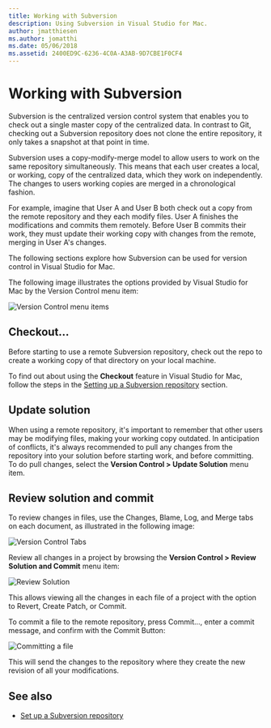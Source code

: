 ```yaml
---
title: Working with Subversion
description: Using Subversion in Visual Studio for Mac.
author: jmatthiesen
ms.author: jomatthi
ms.date: 05/06/2018
ms.assetid: 2400ED9C-6236-4C0A-A3AB-9D7CBE1F0CF4
---
```


# Working with Subversion

Subversion is the centralized version control system that enables you to check out a single master copy of the centralized data. In contrast to Git, checking out a Subversion repository does not clone the entire repository, it only takes a snapshot at that point in time.

Subversion uses a copy-modify-merge model to allow users to work on the same repository simultaneously. This means that each user creates a local, or working, copy of the centralized data, which they work on independently. The changes to users working copies are merged in a chronological fashion.

For example, imagine that User A and User B both check out a copy from the remote repository and they each modify files. User A finishes the modifications and commits them remotely. Before User B commits their work, they must update their working copy with changes from the remote, merging in User A's changes.

The following sections explore how Subversion can be used for version control in Visual Studio for Mac.

The following image illustrates the options provided by Visual Studio for Mac by the Version Control menu item:

![Version Control menu items](media/version-control-svnVersionControlMenu.png)

## Checkout...

Before starting to use a remote Subversion repository, check out the repo to create a working copy of that directory on your local machine.

To find out about using the **Checkout** feature in Visual Studio for Mac, follow the steps in the [Setting up a Subversion repository](set-up-subversion-repository.md) section.

## Update solution

When using a remote repository, it's important to remember that other users may be modifying files, making your working copy outdated. In anticipation of conflicts, it's always recommended to pull any changes from the repository into your solution before starting work, and before committing. To do pull changes, select the **Version Control > Update Solution** menu item.

## Review solution and commit

To review changes in files, use the Changes, Blame, Log, and Merge tabs on each document, as illustrated in the following image:

![Version Control Tabs](media/version-control-vcTabs.png)

Review all changes in a project by browsing the **Version Control > Review Solution and Commit** menu item:

![Review Solution](media/version-control-vcStatus.png)

This allows viewing all the changes in each file of a project with the option to Revert, Create Patch, or Commit.

To commit a file to the remote repository, press Commit..., enter a commit message, and confirm with the Commit Button:

![Committing a file](media/version-control-svnCommit.png)

This will send the changes to the repository where they create the new revision of all your modifications.

## See also

- [Set up a Subversion repository](set-up-subversion-repository.md)
